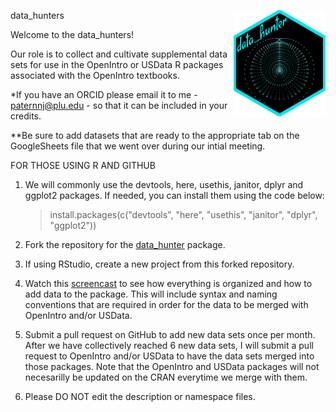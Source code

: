 data_hunters <a href="https://www.openintro.org/"><img src="man/figures/data_hunter.png" align="right" height="170"></a>

Welcome to the data_hunters!

Our role is to collect and cultivate supplemental data sets for use in the OpenIntro or USData R packages associated with the OpenIntro textbooks. 

*If you have an ORCID please email it to me - paternnj@plu.edu - so that it can be included in your credits.

**Be sure to add datasets that are ready to the appropriate tab on the GoogleSheets file that we went over during our intial meeting.

FOR THOSE USING R AND GITHUB

1. We will commonly use the devtools, here, usethis, janitor, dplyr and ggplot2 packages. If needed, you can install them using the code below:

	>install.packages(c("devtools", "here", "usethis", "janitor", "dplyr", "ggplot2"))

2. Fork the repository for the [data_hunter](https://github.com/npaterno/data_hunter) package.
	
3. If using RStudio, create a new project from this forked repository. 

4. Watch this [screencast](https://youtu.be/CvIDRRMJlvA) to see how everything is organized and how to add data to the package. This will include syntax and naming conventions that are required in order for the data to be merged with OpenIntro and/or USData.

5. Submit a pull request on GitHub to add new data sets once per month. After we have collectively reached 6 new data sets, I will submit a pull request to OpenIntro and/or USData to have the data sets merged into those packages. Note that the OpenIntro and USData packages will not necesarilly be updated on the CRAN everytime we merge with them. 

6. Please DO NOT edit the description or namespace files.
